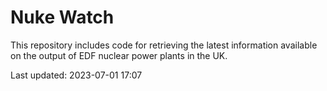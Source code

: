 # Nuke Watch

This repository includes code for retrieving the latest information available on the output of EDF nuclear power plants in the UK.

Last updated: 2023-07-01 17:07
